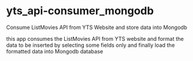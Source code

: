 # yts_api-consumer_mongodb
Consume ListMovies API from YTS Website and store data into Mongodb

this app consumes the ListMovies API from YTS website and
format the data to be inserted by selecting some fields only
and finally load the formatted data into Mongodb database
